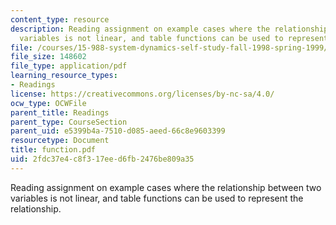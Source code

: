 ```yaml
---
content_type: resource
description: Reading assignment on example cases where the relationship between two
  variables is not linear, and table functions can be used to represent the relationship.
file: /courses/15-988-system-dynamics-self-study-fall-1998-spring-1999/2fdc37e4c8f317eed6fb2476be809a35_function.pdf
file_size: 148602
file_type: application/pdf
learning_resource_types:
- Readings
license: https://creativecommons.org/licenses/by-nc-sa/4.0/
ocw_type: OCWFile
parent_title: Readings
parent_type: CourseSection
parent_uid: e5399b4a-7510-d085-aeed-66c8e9603399
resourcetype: Document
title: function.pdf
uid: 2fdc37e4-c8f3-17ee-d6fb-2476be809a35
---
```

Reading assignment on example cases where the relationship between two variables is not linear, and table functions can be used to represent the relationship.
